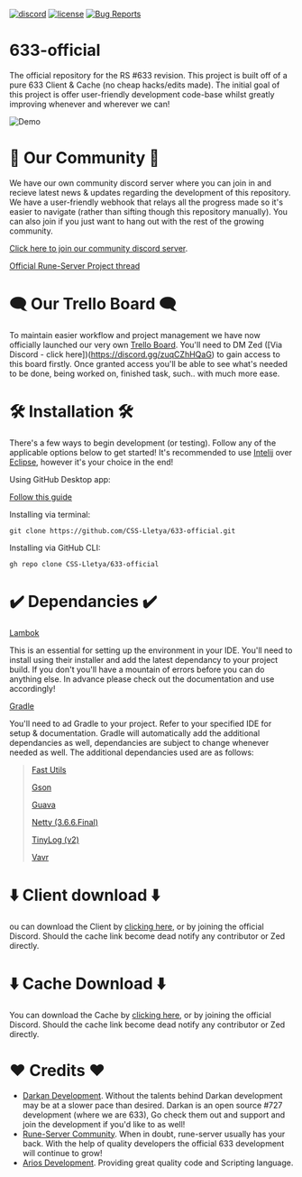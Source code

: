 [![discord][discord-badge]][discord-link] [![license][license-badge]][gnu-gpl-link] [![Bug Reports][bug-badge]][bug-link]

[discord-link]: https://discord.gg/zuqCZhHQaG
[discord-badge]: https://img.shields.io/discord/842792972222595072?label=discord&logo=discord

[gnu-gpl-link]: https://www.gnu.org/licenses/gpl-3.0.en.html
[license-badge]: https://img.shields.io/badge/license-GPLv3-blue.svg

[bug-link]: https://github.com/CSS-Lletya/633-official/issues
[bug-badge]: https://img.shields.io/github/issues-raw/CSS-Lletya/633-official/bug?label=Bug_Reports

# 633-official
The official repository for the RS #633 revision. This project is built off of a pure 633 Client & Cache (no cheap hacks/edits made). The initial goal of this project is offer user-friendly development code-base whilst greatly improving whenever and wherever we can!

![Demo](https://i.imgur.com/FR4QVgR.png)

# 👋 Our Community 👋
We have our own community discord server where you can join in and recieve latest news & updates regarding the development of this repository. We have a user-friendly webhook that relays all the progress made so it's easier to navigate (rather than sifting though this repository manually). You can also join if you just want to hang out with the rest of the growing community.

[Click here to join our community discord server](https://discord.gg/zuqCZhHQaG).

[Official Rune-Server Project thread](https://www.rune-server.ee/runescape-development/rs-503-client-server/projects/698925-open633-new-revision-development.html)

# 🗨️ Our Trello Board 🗨️
To maintain easier workflow and project management we have now officially launched our very own [Trello Board](https://trello.com/b/HHcJ6zq8/open-633). You'll need to DM Zed ([Via Discord - click here])(https://discord.gg/zuqCZhHQaG) to gain access to this board firstly. Once granted access you'll be able to see what's needed to be done, being worked on, finished task, such.. with much more ease.
# 🛠️ Installation 🛠️
There's a few ways to begin development (or testing). Follow any of the applicable options below to get started! It's recommended to use [Intelij](https://www.jetbrains.com/idea/) over [Eclipse](https://www.eclipse.org/ide/), however it's your choice in the end!

Using GitHub Desktop app:

[Follow this guide](https://docs.github.com/en/desktop/contributing-and-collaborating-using-github-desktop/adding-and-cloning-repositories/cloning-a-repository-from-github-to-github-desktop)

Installing via terminal:
```
git clone https://github.com/CSS-Lletya/633-official.git
```
Installing via GitHub CLI:
```
gh repo clone CSS-Lletya/633-official
```

# ✔️ Dependancies ✔️
[Lambok](https://projectlombok.org/)

This is an essential for setting up the environment in your IDE. You'll need to install using their installer and add the latest dependancy to your project build.
If you don't you'll have a mountain of errors before you can do anything else. In advance please check out the documentation and use accordingly!

[Gradle](https://gradle.org/)

You'll need to ad Gradle to your project. Refer to your specified IDE for setup & documentation. Gradle will automatically add the additional dependancies as well, dependancies are subject to change whenever needed as well. The additional dependancies used are as follows:

> [Fast Utils](https://fastutil.di.unimi.it/)
> 
> [Gson](https://github.com/google/gson)
> 
> [Guava](https://github.com/google/guava)
> 
> [Netty (3.6.6.Final)](https://netty.io/news/2013/05/15/3-6-6-Final.html)
> 
> [TinyLog (v2)](https://tinylog.org/v2/)
> 
> [Vavr](https://www.vavr.io/)

# ⬇️ Client download ⬇️
ou can download the Client  by [clicking here](https://mega.nz/file/Q45y0AzT#3XGhBwujEsH4dhA-FfP9FNRC0Rh7KKcXlvCLEG7JBow), or by joining the official Discord. Should the cache link become dead notify any contributor or Zed directly.

# ⬇️ Cache Download ⬇️
You can download the Cache by [clicking here](https://mega.nz/file/l5ZhDI6L#k1fXD0Byr59AsPlUkc0OKlLopMSRiaNSLzB-vYkT2qg), or by joining the official Discord. Should the cache link become dead notify any contributor or Zed directly.

# ❤️ Credits ❤️
- [Darkan Development](https://github.com/DarkanRS). Without the talents behind Darkan development may be at a slower pace than desired. Darkan is an open source #727 development (where we are 633), Go check them out and support and join the development if you'd like to as well!
- [Rune-Server Community](https://www.rune-server.ee/). When in doubt, rune-server usually has your back. With the help of quality developers the official 633 development will continue to grow!
- [Arios Development](https://www.rune-server.ee/runescape-development/rs2-server/projects/462495-arios-498-reliving-good-times.html). Providing great quality code and Scripting language.
